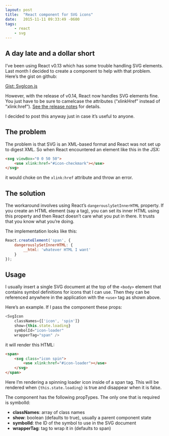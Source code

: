 ```yaml
---
layout: post
title:  "React component for SVG icons"
date:   2015-11-11 09:33:49 -0600
tags:
    - react
    - svg
---
```


## A day late and a dollar short

I’ve been using React v0.13 which has some trouble handling SVG elements. Last month I decided to create a component to help with that problem. Here’s the gist on github:

[Gist: SvgIcon.js](https://gist.github.com/brawlins/e84c28badd0e6172d9e5)

However, with the release of v0.14, React now handles SVG elements fine. You just have to be sure to camelcase the attributes (“xlinkHref” instead of “xlink:href”). <a href="https://facebook.github.io/react/blog/2015/10/07/react-v0.14.html#notable-enhancements" target="_blank">See the release notes</a> for details.

I decided to post this anyway just in case it’s useful to anyone.

## The problem

The problem is that SVG is an XML-based format and React was not set up to digest XML. So when React encountered an element like this in the JSX:

```html
<svg viewBox="0 0 50 50">
    <use xlink:href="#icon-checkmark"></use>
</svg>
```

it would choke on the `xlink:href` attribute and throw an error.

## The solution

The workaround involves using React’s `dangerouslySetInnerHTML` property. If you create an HTML element (say a <span> tag), you can set its inner HTML using this property and then React doesn’t care what you put in there. It trusts that you know what you’re doing.

The implementation looks like this:

```javascript
React.createElement('span', {
    dangerouslySetInnerHTML: {
        __html: 'whatever HTML I want'
    }
});
```

## Usage

I usually insert a single SVG document at the top of the `<body>` element that contains symbol definitions for icons that I can use. Then they can be referenced anywhere in the application with the `<use>` tag as shown above.

Here’s an example. If I pass the component these props:

```javascript
<SvgIcon
    classNames={['icon', 'spin']}
    show={this.state.loading}
    symbolId="icon-loader"
    wrapperTag="span" />
```

it will render this HTML:

```html
<span>
    <svg class="icon spin">
        <use xlink:href="#icon-loader"></use>
    </svg>
</span>
```

Here I’m rendering a spinning loader icon inside of a span tag. This will be rendered when `{this.state.loading}` is true and disappear when it is false.

The component has the following propTypes. The only one that is required is symbolId:

* **classNames**: array of class names
* **show**: boolean (defaults to true), usually a parent component state
* **symbolId**: the ID of the symbol to use in the SVG document
* **wrapperTag**: tag to wrap it in (defaults to span)
